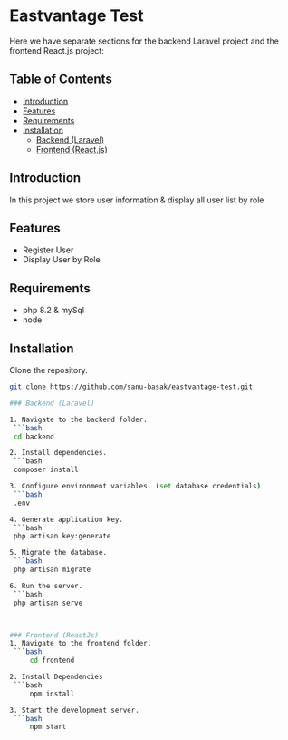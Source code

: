 # Eastvantage Test

Here we have separate sections for the backend Laravel project and the frontend React.js project:

## Table of Contents

- [Introduction](#introduction)
- [Features](#features)
- [Requirements](#requirements)
- [Installation](#installation)
  - [Backend (Laravel)](#backend-laravel)
  - [Frontend (React.js)](#frontend-reactjs)


## Introduction

In this project we store user information & display all user list by role

## Features

- Register User
- Display User by Role

## Requirements

 - php 8.2 & mySql
 - node

## Installation

Clone the repository.
   ```bash
   git clone https://github.com/sanu-basak/eastvantage-test.git

### Backend (Laravel)

1. Navigate to the backend folder.
    ```bash
    cd backend

2. Install dependencies. 
    ```bash
    composer install

3. Configure environment variables. (set database credentials)
    ```bash
    .env 

4. Generate application key.
    ```bash 
    php artisan key:generate

5. Migrate the database.
    ```bash 
    php artisan migrate

6. Run the server.
    ```bash 
    php artisan serve



### Frontend (ReactJs)
1. Navigate to the frontend folder.
    ```bash
        cd frontend

2. Install Dependencies
    ```bash
        npm install

3. Start the development server.
    ```bash
        npm start









    
